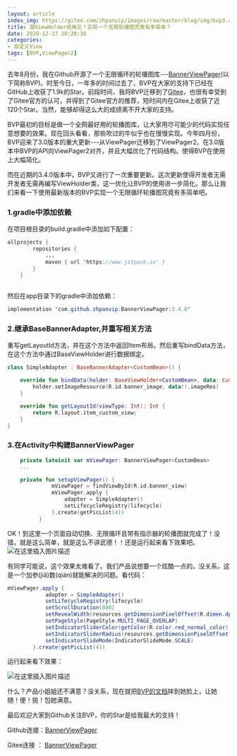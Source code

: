 ```yaml
---
layout: article
index_img: https://gitee.com/zhpanvip/images/raw/master/blog/img/bvp3.4.jpg
title: 跟ViewHolder说再见！实现一个无限轮播图究竟有多简单？
date: 2020-12-27 20:28:38
categories:
- 自定义View
tags: [BVP,ViewPager2]
--- 
```


去年8月份，我在Github开源了一个无限循环的轮播图库---[BannerViewPager](https://github.com/zhpanvip/BannerViewPager)(以下简称BVP)。时至今日，一年多的时间过去了，BVP在大家的支持下已经在GitHub上收获了1.9k的Star。前段时间，我将BVP迁移到了[Gitee](https://gitee.com/zhpanvip/BannerViewPager)，也很有幸受到了Gitee官方的认可，并得到了Gitee官方的推荐，短时间内在Gitee上收获了近120个Star。当然，能够却得这么大的成绩离不开大家的支持。

BVP最初的目标是做一个全网最好用的轮播图库，让大家用尽可能少的代码实现任意想要的效果。现在回头看看，那些吹过的牛似乎也在慢慢实现。今年四月份，BVP迎来了3.0版本的重大更新---从ViewPager迁移到了ViewPager2。在3.0版本中BVP的API向ViewPager2对齐，并且大幅优化了代码结构。使得BVP在使用上大幅简化。

而在近期的3.4.0版本中，BVP又进行了一次重要更新。这次更新使得开发者无需开发者无需再编写ViewHolder类，这一优化让BVP的使用进一步简化。那么让我们来看一下使用最新版本的BVP实现一个无限循环轮播图究竟有多简单吧。

###  1.gradle中添加依赖
   
在项目根目录的build.gradle中添加如下配置：
```java
allprojects {
		repositories {
			...
			maven { url 'https://www.jitpack.io' }
		}
	}
	
```
然后在app目录下的gradle中添加依赖：

```java
implementation 'com.github.zhpanvip:BannerViewPager:3.4.0'
```

### 2.继承BaseBannerAdapter,并重写相关方法
重写getLayoutId方法，并在这个方法中返回Item布局。然后重写bindData方法，在这个方法中通过BaseViewHolder进行数据绑定。
```kotlin
class SimpleAdapter : BaseBannerAdapter<CustomBean>() {

    override fun bindData(holder: BaseViewHolder<CustomBean>, data: CustomBean?, position: Int, pageSize: Int) {
        holder.setImageResource(R.id.banner_image, data!!.imageRes)
    }

    override fun getLayoutId(viewType: Int): Int {
        return R.layout.item_custom_view;
    }
}
```
### 3.在Activity中构建BannerViewPager
```kotlin
    private lateinit var mViewPager: BannerViewPager<CustomBean>
    ...

    private fun setupViewPager() {
              mViewPager = findViewById(R.id.banner_view)
              mViewPager.apply {
                  adapter = SimpleAdapter()
                  setLifecycleRegistry(lifecycle)
              }.create(getPicList(4))
          }
```

OK！到这里一个页面自动切换、无限循环且带有指示器的轮播图就完成了！没错，就是这么简单，就是这么不讲武德！！还是运行起来看下效果吧。
![在这里插入图片描述](https://img-blog.csdnimg.cn/20201227014912901.gif#pic_center)

有同学可能说，这个效果太难看了。我们产品说想要一个炫酷一点的。没关系，这是一个加参(jiā)数(qián)就能解决的问题。看代码：

```java
mViewPager.apply {
            adapter = SimpleAdapter()
            setLifecycleRegistry(lifecycle)
            setScrollDuration(800)
            setRevealWidth(resources.getDimensionPixelOffset(R.dimen.dp_15))
            setPageStyle(PageStyle.MULTI_PAGE_OVERLAP)
            setIndicatorSliderColor(getColor(R.color.red_normal_color), getColor(R.color.red_checked_color))
            setIndicatorSliderRadius(resources.getDimensionPixelOffset(R.dimen.dp_4), resources.getDimensionPixelOffset(R.dimen.dp_6))
            setIndicatorSlideMode(IndicatorSlideMode.SCALE)
        }.create(getPicList(4))
```
运行起来看下效果：

![在这里插入图片描述](https://img-blog.csdnimg.cn/20201227020759573.gif#pic_center)

什么？产品小姐姐还不满意？没关系，现在就把[BVP的文档](https://github.com/zhpanvip/BannerViewPager/wiki)摔到她脸上，让她 随！便！挑！包她满意。



最后欢迎大家到Github关注BVP，你的Star是给我最大的支持！

Github连接：[BannerViewPager](https://github.com/zhpanvip/BannerViewPager)

Gitee连接  ： [BannerViewPager](https://gitee.com/zhpanvip/BannerViewPager)